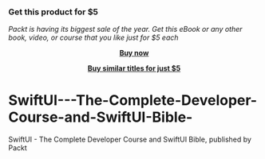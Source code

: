
### Get this product for $5

<i>Packt is having its biggest sale of the year. Get this eBook or any other book, video, or course that you like just for $5 each</i>


<b><p align='center'>[Buy now](https://packt.link/9781801070676)</p></b>


<b><p align='center'>[Buy similar titles for just $5](https://subscription.packtpub.com/search)</p></b>


# SwiftUI---The-Complete-Developer-Course-and-SwiftUI-Bible-
SwiftUI - The Complete Developer Course and SwiftUI Bible, published by Packt
